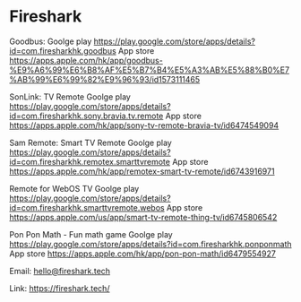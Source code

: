 # Fireshark

Goodbus:
Goolge play
https://play.google.com/store/apps/details?id=com.firesharkhk.goodbus
App store
https://apps.apple.com/hk/app/goodbus-%E9%A6%99%E6%B8%AF%E5%B7%B4%E5%A3%AB%E5%88%B0%E7%AB%99%E6%99%82%E9%96%93/id1573111465

SonLink: TV Remote
Goolge play
https://play.google.com/store/apps/details?id=com.firesharkhk.sony.bravia.tv.remote
App store
https://apps.apple.com/hk/app/sony-tv-remote-bravia-tv/id6474549094

Sam Remote: Smart TV Remote
Goolge play
https://play.google.com/store/apps/details?id=com.firesharkhk.remotex.smarttvremote
App store
https://apps.apple.com/hk/app/remotex-smart-tv-remote/id6743916971

Remote for WebOS TV
Goolge play
https://play.google.com/store/apps/details?id=com.firesharkhk.smarttvremote.webos
App store
https://apps.apple.com/us/app/smart-tv-remote-thing-tv/id6745806542

Pon Pon Math - Fun math game
Goolge play
https://play.google.com/store/apps/details?id=com.firesharkhk.ponponmath
App store
https://apps.apple.com/hk/app/pon-pon-math/id6479554927

Email:
hello@fireshark.tech

Link:
https://fireshark.tech/